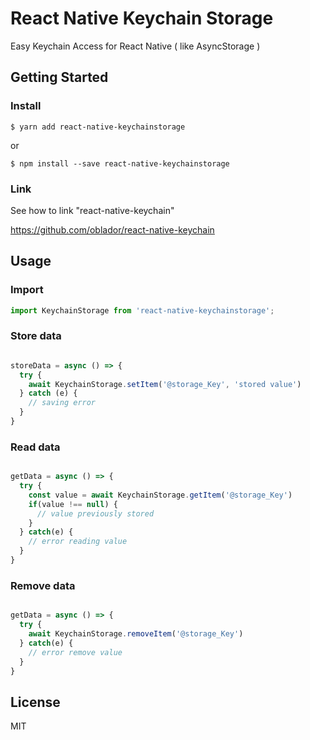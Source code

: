 # React Native Keychain Storage

Easy Keychain Access for React Native ( like AsyncStorage )

## Getting Started


### Install

```
$ yarn add react-native-keychainstorage
```

or

```
$ npm install --save react-native-keychainstorage
```

### Link

See how to link "react-native-keychain"

https://github.com/oblador/react-native-keychain


## Usage

### Import

```js
import KeychainStorage from 'react-native-keychainstorage';
```

### Store data
```jsx

storeData = async () => {
  try {
    await KeychainStorage.setItem('@storage_Key', 'stored value')
  } catch (e) {
    // saving error
  }
}

```

### Read data
```jsx

getData = async () => {
  try {
    const value = await KeychainStorage.getItem('@storage_Key')
    if(value !== null) {
      // value previously stored
    }
  } catch(e) {
    // error reading value
  }
}

```

### Remove data
```jsx

getData = async () => {
  try {
    await KeychainStorage.removeItem('@storage_Key')
  } catch(e) {
    // error remove value
  }
}

```


## License

MIT
